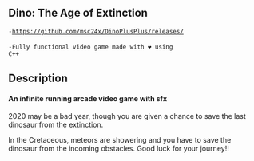 ## Dino: The Age of Extinction
 <code>-https://github.com/msc24x/DinoPlusPlus/releases/ </code>
 </br>
 <code>-Fully functional video game made with ❤ using C++</code>

## Description 
#### An infinite running arcade video game with sfx
2020 may be a bad year, though you are given a chance to save the last dinosaur from the extinction.

In the Cretaceous, meteors are showering and you have to save the dinosaur from the incoming obstacles.
Good luck for your journey!!
